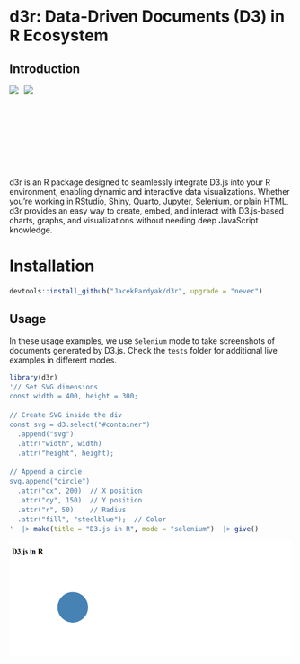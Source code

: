 d3r: Data-Driven Documents (D3) in R Ecosystem
================

## Introduction

<div style="display: flex; align-items: center;">

<img src="https://upload.wikimedia.org/wikipedia/commons/1/15/Logo_D3.svg" style="height: 150px; margin-right: 10px;">
<img src="https://upload.wikimedia.org/wikipedia/commons/1/1b/R_logo.svg" style="height: 150px;">

</div>

d3r is an R package designed to seamlessly integrate D3.js into your R
environment, enabling dynamic and interactive data visualizations.
Whether you’re working in RStudio, Shiny, Quarto, Jupyter, Selenium, or
plain HTML, d3r provides an easy way to create, embed, and interact with
D3.js-based charts, graphs, and visualizations without needing deep
JavaScript knowledge.

# Installation

``` r
devtools::install_github("JacekPardyak/d3r", upgrade = "never")
```

## Usage

In these usage examples, we use `Selenium` mode to take screenshots of
documents generated by D3.js. Check the `tests` folder for additional
live examples in different modes.

``` r
library(d3r)
'// Set SVG dimensions
const width = 400, height = 300;

// Create SVG inside the div
const svg = d3.select("#container")
  .append("svg")
  .attr("width", width)
  .attr("height", height);

// Append a circle
svg.append("circle")
  .attr("cx", 200)  // X position
  .attr("cy", 150)  // Y position
  .attr("r", 50)    // Radius
  .attr("fill", "steelblue");  // Color
'  |> make(title = "D3.js in R", mode = "selenium")  |> give()
```

<img src="./man/file1dbc4b4b42d3.png" width="929" />
